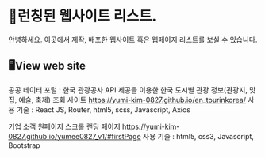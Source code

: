 # 📝런칭된 웹사이트 리스트.
안녕하세요. 이곳에서 제작, 배포한 웹사이트 혹은 웹페이지 리스트를 보실 수 있습니다.

## 🖥️View web site

공공 데이터 포털 : 한국 관광공사 API 제공을 이용한
한국 도시별 관광 정보(관광지, 맛집, 예술, 축제) 조회 사이트
https://yumi-kim-0827.github.io/en_tourinkorea/
사용 기술 : React JS, Router, html5, scss, Javascript, Axios

기업 소객 원페이지 스크롤 랜딩 페이지
https://yumi-kim-0827.github.io/yumee0827_v1/#firstPage
사용 기술 :  html5, css3, Javascript, Bootstrap
